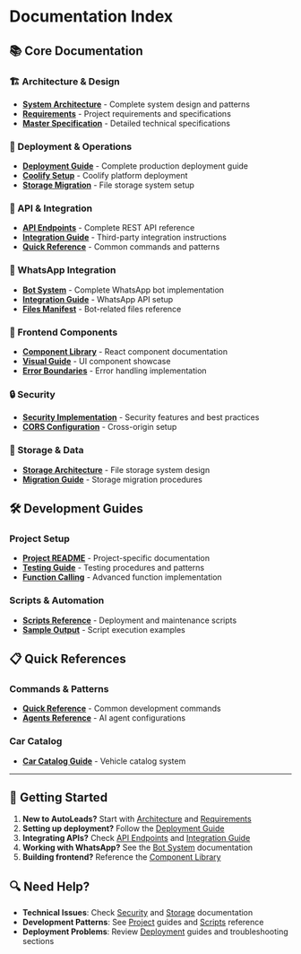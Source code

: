 # Documentation Index

## 📚 Core Documentation

### 🏗️ Architecture & Design
- **[System Architecture](architecture/)** - Complete system design and patterns
- **[Requirements](architecture/REQUIREMENTS.md)** - Project requirements and specifications
- **[Master Specification](architecture/AUTOLEADS_MASTER_SPEC.md)** - Detailed technical specifications

### 🚀 Deployment & Operations
- **[Deployment Guide](deployment/)** - Complete production deployment guide
- **[Coolify Setup](deployment/COOLIFY_DEPLOYMENT_GUIDE.md)** - Coolify platform deployment
- **[Storage Migration](deployment/STORAGE_MIGRATION_GUIDE.md)** - File storage system setup

### 🔌 API & Integration
- **[API Endpoints](guides/API_ENDPOINTS.md)** - Complete REST API reference
- **[Integration Guide](guides/INTEGRATION_GUIDE.md)** - Third-party integration instructions
- **[Quick Reference](guides/QUICK_REFERENCE.md)** - Common commands and patterns

### 🤖 WhatsApp Integration
- **[Bot System](bot/)** - Complete WhatsApp bot implementation
- **[Integration Guide](bot/BOT_INTEGRATION_GUIDE.md)** - WhatsApp API setup
- **[Files Manifest](bot/BOT_FILES_MANIFEST.md)** - Bot-related files reference

### 🎨 Frontend Components
- **[Component Library](components/)** - React component documentation
- **[Visual Guide](components/COMPONENT_VISUAL_GUIDE.md)** - UI component showcase
- **[Error Boundaries](components/ERROR_BOUNDARY_IMPLEMENTATION.md)** - Error handling implementation

### 🔒 Security
- **[Security Implementation](security/)** - Security features and best practices
- **[CORS Configuration](security/CORS_SECURITY_IMPLEMENTATION.md)** - Cross-origin setup

### 💾 Storage & Data
- **[Storage Architecture](storage/)** - File storage system design
- **[Migration Guide](storage/STORAGE_MIGRATION_COMPLETE.md)** - Storage migration procedures

## 🛠️ Development Guides

### Project Setup
- **[Project README](project/README.md)** - Project-specific documentation
- **[Testing Guide](project/TESTING_GUIDE.md)** - Testing procedures and patterns
- **[Function Calling](project/FUNCTION_CALLING_COMPLETE.md)** - Advanced function implementation

### Scripts & Automation
- **[Scripts Reference](scripts/)** - Deployment and maintenance scripts
- **[Sample Output](scripts/SAMPLE_OUTPUT.md)** - Script execution examples

## 📋 Quick References

### Commands & Patterns
- **[Quick Reference](guides/QUICK_REFERENCE.md)** - Common development commands
- **[Agents Reference](guides/AGENTS_QUICK_REFERENCE.md)** - AI agent configurations

### Car Catalog
- **[Car Catalog Guide](project/CAR_CATALOG_README.md)** - Vehicle catalog system

---

## 🚀 Getting Started

1. **New to AutoLeads?** Start with [Architecture](architecture/) and [Requirements](architecture/REQUIREMENTS.md)
2. **Setting up deployment?** Follow the [Deployment Guide](deployment/)
3. **Integrating APIs?** Check [API Endpoints](guides/API_ENDPOINTS.md) and [Integration Guide](guides/INTEGRATION_GUIDE.md)
4. **Working with WhatsApp?** See the [Bot System](bot/) documentation
5. **Building frontend?** Reference the [Component Library](components/)

## 🔍 Need Help?

- **Technical Issues**: Check [Security](security/) and [Storage](storage/) documentation
- **Development Patterns**: See [Project](project/) guides and [Scripts](scripts/) reference
- **Deployment Problems**: Review [Deployment](deployment/) guides and troubleshooting sections